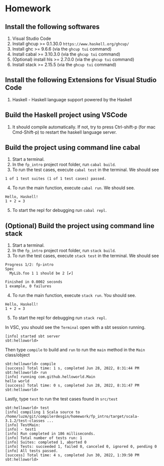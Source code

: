 # Homework


## Install the following softwares

1. Visual Studio Code
1. Install ghcup >= 0.1.30.0 `https://www.haskell.org/ghcup/`
1. Install ghc >= 9.6.6 (via the `ghcup tui` command)
1. Install cabal >= 3.10.3.0 (via the `ghcup tui` command)
1. (Optional) install hls >= 2.7.0.0 (via the `ghcup tui` command)
1. Install stack >= 2.15.5 (via the `ghcup tui` command)


## Install the following Extensions for Visual Studio Code

1. Haskell - Haskell language support powered by the Haskell


## Build the Haskell project using VSCode

1. It should compile automatically. If not, try to press Ctrl-shift-p (for mac Cmd-Shift-p) to restart the haskell language server. 

## Build the project using command line cabal 

1. Start a terminal. 
1. In the `fp_intro` project root folder, run `cabal build`.
1. To run the test cases, execute `cabal test` in the terminal. We should see
```
1 of 1 test suites (1 of 1 test cases) passed.
```
4. To run the main function, execute `cabal run`. We should see.
```
Hello, Haskell!
1 + 2 = 3
```
5. To start the repl for debugging run `cabal repl`.


## (Optional) Build the project using command line stack 

1. Start a terminal. 
1. In the `fp_intro` project root folder, run `stack build`.
1. To run the test cases, execute `stack test` in the terminal.  We should see 
```
Progress 1/2: fp-intro
Spec
  MyLib.foo 1 1 should be 2 [✔]

Finished in 0.0002 seconds
1 example, 0 failures
```
4. To run the main function, execute  `stack run`. You should see.
```
Hello, Haskell!
1 + 2 = 3
```
5. To start the repl for debugging run `stack repl`.



In VSC, you should see the `Terminal` open with a sbt session running.

```
[info] started sbt server
sbt:helloworld> 
```

Then type `compile` to build and `run` to run the `main` method in the `Main` class/object
```
sbt:helloworld> compile
[success] Total time: 1 s, completed Jun 28, 2022, 8:31:44 PM
sbt:helloworld> run
[info] running com.github.helloworld.Main 
hello world
[success] Total time: 0 s, completed Jun 28, 2022, 8:31:47 PM
sbt:helloworld> 
```

Lastly, type `test` to run the test cases found in `src/test`

```
sbt:helloworld> test
[info] compiling 1 Scala source to /home/luzm/git/compilerdesgin/homework/fp_intro/target/scala-3.1.2/test-classes ...
[info] TestMain:
[info] - test1
[info] Run completed in 186 milliseconds.
[info] Total number of tests run: 1
[info] Suites: completed 1, aborted 0
[info] Tests: succeeded 1, failed 0, canceled 0, ignored 0, pending 0
[info] All tests passed.
[success] Total time: 4 s, completed Jun 30, 2022, 1:39:50 PM
sbt:helloworld> 
```